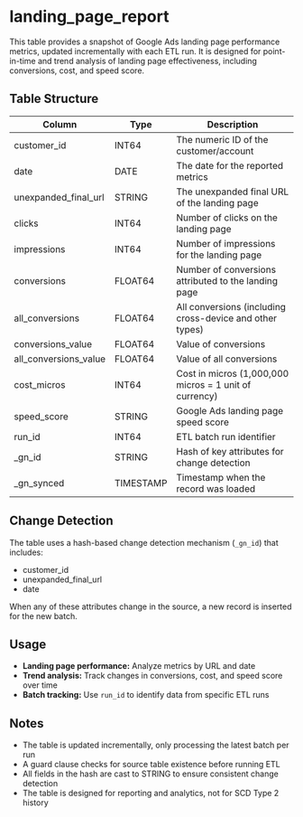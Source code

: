 # landing_page_report

This table provides a snapshot of Google Ads landing page performance metrics, updated incrementally with each ETL run. It is designed for point-in-time and trend analysis of landing page effectiveness, including conversions, cost, and speed score.

## Table Structure

| Column                  | Type      | Description                                                        |
|-------------------------|-----------|--------------------------------------------------------------------|
| customer_id             | INT64     | The numeric ID of the customer/account                             |
| date                    | DATE      | The date for the reported metrics                                  |
| unexpanded_final_url    | STRING    | The unexpanded final URL of the landing page                       |
| clicks                  | INT64     | Number of clicks on the landing page                               |
| impressions             | INT64     | Number of impressions for the landing page                         |
| conversions             | FLOAT64   | Number of conversions attributed to the landing page               |
| all_conversions         | FLOAT64   | All conversions (including cross-device and other types)           |
| conversions_value       | FLOAT64   | Value of conversions                                               |
| all_conversions_value   | FLOAT64   | Value of all conversions                                           |
| cost_micros             | INT64     | Cost in micros (1,000,000 micros = 1 unit of currency)             |
| speed_score             | STRING    | Google Ads landing page speed score                                |
| run_id                  | INT64     | ETL batch run identifier                                          |
| _gn_id                  | STRING    | Hash of key attributes for change detection                        |
| _gn_synced              | TIMESTAMP | Timestamp when the record was loaded                               |

## Change Detection

The table uses a hash-based change detection mechanism (`_gn_id`) that includes:
- customer_id
- unexpanded_final_url
- date

When any of these attributes change in the source, a new record is inserted for the new batch.

## Usage

- **Landing page performance:** Analyze metrics by URL and date
- **Trend analysis:** Track changes in conversions, cost, and speed score over time
- **Batch tracking:** Use `run_id` to identify data from specific ETL runs

## Notes

- The table is updated incrementally, only processing the latest batch per run
- A guard clause checks for source table existence before running ETL
- All fields in the hash are cast to STRING to ensure consistent change detection
- The table is designed for reporting and analytics, not for SCD Type 2 history 